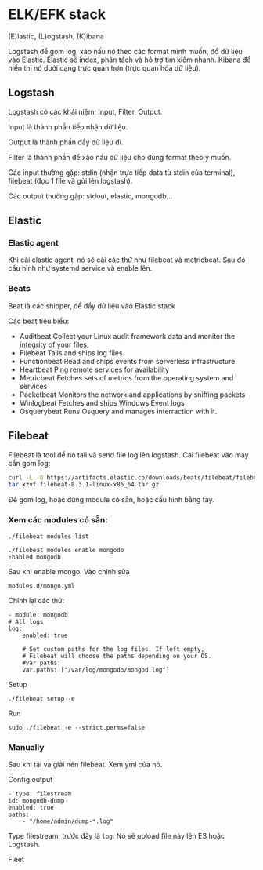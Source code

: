 # ELK/EFK stack

(E)lastic, (L)ogstash, (K)ibana

Logstash để gom log, xào nấu nó theo các format mình muốn, đổ dữ liệu vào Elastic. Elastic sẽ index, phân tách và hỗ trợ tìm kiếm nhanh. Kibana để hiển thị nó dưới dạng trực quan hơn (trực quan hóa dữ liệu).

## Logstash

Logstash có các khái niệm: Input, Filter, Output.

Input là thành phần tiếp nhận dữ liệu.

Output là thành phần đẩy dữ liệu đi.

Filter là thành phần để xào nấu dữ liệu cho đúng format theo ý muốn.

Các input thường gặp: stdin (nhận trực tiếp data từ stdin của terminal), filebeat (đọc 1 file và gửi lên logstash).

Các output thường gặp: stdout, elastic, mongodb...

## Elastic

### Elastic agent

Khi cài elastic agent, nó sẽ cài các thứ như filebeat và metricbeat. Sau đó cấu hình như systemd service và enable lên.

### Beats

Beat là các shipper, để đẩy dữ liệu vào Elastic stack

Các beat tiêu biểu:

- Auditbeat 	Collect your Linux audit framework data and monitor the integrity of your files.
- Filebeat 	Tails and ships log files
- Functionbeat 	Read and ships events from serverless infrastructure.
- Heartbeat 	Ping remote services for availability
- Metricbeat 	Fetches sets of metrics from the operating system and services
- Packetbeat 	Monitors the network and applications by sniffing packets
- Winlogbeat 	Fetches and ships Windows Event logs
- Osquerybeat 	Runs Osquery and manages interraction with it.

## Filebeat

Filebeat là tool để nó tail và send file log lên logstash. Cài filebeat vào máy cần gom log:

```bash
curl -L -O https://artifacts.elastic.co/downloads/beats/filebeat/filebeat-8.3.1-linux-x86_64.tar.gz
tar xzvf filebeat-8.3.1-linux-x86_64.tar.gz
```

Để gom log, hoặc dùng module có sẵn, hoặc cấu hình bằng tay.

### Xem các modules có sẵn:

```
./filebeat modules list
```

```
./filebeat modules enable mongodb
Enabled mongodb
```

Sau khi enable mongo. Vào chỉnh sửa

    modules.d/mongo.yml

Chỉnh lại các thứ:

    - module: mongodb
    # All logs
    log:
        enabled: true

        # Set custom paths for the log files. If left empty,
        # Filebeat will choose the paths depending on your OS.
        #var.paths:
        var.paths: ["/var/log/mongodb/mongod.log"]

Setup

    ./filebeat setup -e

Run

    sudo ./filebeat -e --strict.perms=false

### Manually

Sau khi tải và giải nén filebeat. Xem yml của nó.

Config output

    - type: filestream
    id: mongodb-dump
    enabled: true
    paths:
        - "/home/admin/dump-*.log"

Type filestream, trước đây là `log`. Nó sẽ upload file này lên ES hoặc Logstash.

Fleet